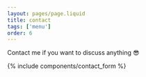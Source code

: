 ```yaml
---
layout: pages/page.liquid
title: contact
tags: ['menu']
order: 6
---
```


Contact me if you want to discuss anything 😎

{% include components/contact_form %}